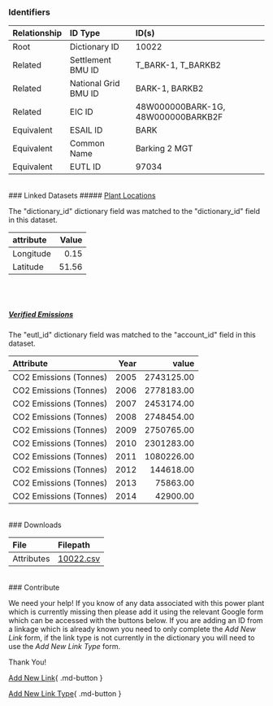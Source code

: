 ### Identifiers

| Relationship   | ID Type              | ID(s)                              |
|:---------------|:---------------------|:-----------------------------------|
| Root           | Dictionary ID        | 10022                              |
| Related        | Settlement BMU ID    | T_BARK-1, T_BARKB2                 |
| Related        | National Grid BMU ID | BARK-1, BARKB2                     |
| Related        | EIC ID               | 48W000000BARK-1G, 48W000000BARKB2F |
| Equivalent     | ESAIL ID             | BARK                               |
| Equivalent     | Common Name          | Barking 2 MGT                      |
| Equivalent     | EUTL ID              | 97034                              |

<br>
### Linked Datasets
##### <a href="https://osuked.github.io/Power-Station-Dictionary/datasets/plant-locations">Plant Locations</a>



The "dictionary_id" dictionary field was matched to the "dictionary_id" field in this dataset.

| attribute   |   Value |
|:------------|--------:|
| Longitude   |    0.15 |
| Latitude    |   51.56 |

<br><br>
##### <a href="https://osuked.github.io/Power-Station-Dictionary/datasets/verified-emissions">Verified Emissions</a>



The "eutl_id" dictionary field was matched to the "account_id" field in this dataset.

| Attribute              |   Year |      value |
|:-----------------------|-------:|-----------:|
| CO2 Emissions (Tonnes) |   2005 | 2743125.00 |
| CO2 Emissions (Tonnes) |   2006 | 2778183.00 |
| CO2 Emissions (Tonnes) |   2007 | 2453174.00 |
| CO2 Emissions (Tonnes) |   2008 | 2748454.00 |
| CO2 Emissions (Tonnes) |   2009 | 2750765.00 |
| CO2 Emissions (Tonnes) |   2010 | 2301283.00 |
| CO2 Emissions (Tonnes) |   2011 | 1080226.00 |
| CO2 Emissions (Tonnes) |   2012 |  144618.00 |
| CO2 Emissions (Tonnes) |   2013 |   75863.00 |
| CO2 Emissions (Tonnes) |   2014 |   42900.00 |


<br>
### Downloads


| File       | Filepath                                                                              |
|:-----------|:--------------------------------------------------------------------------------------|
| Attributes | [10022.csv](https://osuked.github.io/Power-Station-Dictionary/object_attrs/10022.csv) |


<br>
### Contribute

We need your help! If you know of any data associated with this power plant which is currently missing then please add it using the relevant Google form which can be accessed with the buttons below.  If you are adding an ID from a linkage which is already known you need to only complete the *Add New Link* form, if the link type is not currently in the dictionary you will need to use the *Add New Link Type* form.

Thank You!

[Add New Link](https://docs.google.com/forms/d/e/1FAIpQLSc5jRsQ7NgiLLXbwo9PUdwTQyuqbRwThltG56-o6NVSe7E_nw/viewform?usp=pp_url&entry.251912331=10022){ .md-button }

[Add New Link Type](https://docs.google.com/forms/d/e/1FAIpQLSdQfLmfOR0Vw4Z7gDQAIhBbqIifd1RuSFPKmDQpROhOqjo7ew/viewform?usp=pp_url&entry.2141539628=10022){ .md-button }